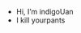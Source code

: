 - Hi, I’m indigoUan
- I kill yourpants

<!---
indigoUan/indigoUan is a ✨special✨ repository because its `README.md` (this file) appears on your GitHub profile.
You can click the Preview link to take a look at your changes.
--->
